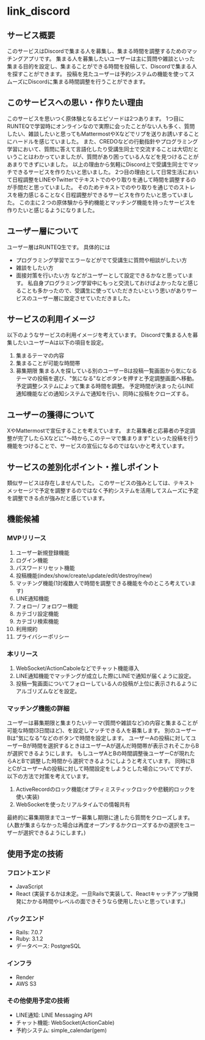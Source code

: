 # link_discord

## サービス概要
このサービスはDiscordで集まる人を募集し、集まる時間を調整するためのマッチングアプリです。
集まる人を募集したいユーザーは主に質問や雑談といった集まる目的を設定し、集まることができる時間を投稿して、Discordで集まる人を探すことができます。
投稿を見たユーザーは予約システムの機能を使ってスムーズにDiscordに集まる時間調整を行うことができます。

## このサービスへの思い・作りたい理由
このサービスを思いつく原体験となるエピソードは2つあります。
1つ目にRUNTEQで学習時にオンラインなので実際に会ったことがない人も多く、質問したい、雑談したいと思ってもMattermostやXなどでリプを送りお誘いすることにハードルを感じていました。
また、CREDOなどの行動指針やプログラミング学習において、質問に答えて言語化したり受講生同士で交流することは大切だということはわかっていましたが、質問があり困っている人などを見つけることがあまりできずにいました。
以上の理由から気軽にDiscord上で受講生同士でマッチできるサービスを作りたいと思いました。
2つ目の理由として日常生活において日程調整をLINEやTwitterでテキストでのやり取りを通して時間を調整するのが手間だと思っていました。
そのためテキストでのやり取りを通じでのストレスを極力感じることなく日程調整ができるサービスを作りたいと思っていました。
この主に２つの原体験から予約機能とマッチング機能を持ったサービスを作りたいと感じるようになりました。

## ユーザー層について
ユーザー層はRUNTEQ生です。
具体的には
* プログラミング学習でエラーなどがでて受講生に質問や相談がしたい方
* 雑談をしたい方
* 面接対策を行いたい方
などがユーザーとして設定できるかなと思っています。
私自身プログラミング学習中にもっと交流しておけばよかったなと感じることも多かったので、受講生に使っていただきたいという思いがありサービスのユーザー層に設定させていただきました。


## サービスの利用イメージ
以下のようなサービスの利用イメージを考えています。
Discordで集まる人を募集したいユーザーAは以下の項目を設定。
1. 集まるテーマの内容
2. 集まることが可能な時間帯
3. 募集期限
集まる人を探している別のユーザーBは投稿一覧画面から気になるテーマの投稿を選び、"気になる"などボタンを押すと予定調整画面へ移動。
予定調整システムによって集まる時間を調整。
予定時間が決まったらLINE通知機能などの通知システムで通知を行い、同時に投稿をクローズする。

## ユーザーの獲得について
XやMattermostで宣伝することを考えています。
また募集者と応募者の予定調整が完了したらXなどに"〜時から,このテーマで集まります"といった投稿を行う機能をつけることで、サービスの宣伝になるのではないかと考えています。

## サービスの差別化ポイント・推しポイント
類似サービスは存在しませんでした。
このサービスの強みとしては、テキストメッセージで予定を調整するのではなく予約システムを活用してスムーズに予定を調整できる点が強みだと感じています。

## 機能候補
### MVPリリース
1. ユーザー新規登録機能
2. ログイン機能
3. パスワードリセット機能
4. 投稿機能(index/show/create/update/edit/destroy/new)
5. マッチング機能(1対複数人で時間を調整できる機能を今のところ考えています)
6. LINE通知機能
7. フォロー/ フォロワー機能
8. カテゴリ設定機能
9. カテゴリ検索機能
10. 利用規約
11. プライバシーポリシー

### 本リリース
1. WebSocket/ActionCaboleなどでチャット機能導入
2. LINE通知機能でマッチングが成立した際にLINEで通知が届くように設定。
3. 投稿一覧画面についてフォローしている人の投稿が上位に表示されるようにアルゴリズムなどを設定。


### マッチング機能の詳細
ユーザーは募集期限と集まりたいテーマ(質問や雑談など)の内容と集まることが可能な時間(3日間ほど)、を設定しマッチできる人を募集します。
別のユーザーBは"気になる"などのボタンで時間を設定します。
ユーザーAの投稿に対してユーザーBが時間を選択するときはユーザーAが選んだ時間帯が表示されそこからBが選択できるようにします。
もしユーザAとBの時間調整後ユーザーCが現れたらAとBで調整した時間から選択できるようにしようと考えています。
同時にBとCがユーザーAの投稿に対して時間設定をしようとした場合についてですが、以下の方法で対策を考えています。
1. ActiveRecordのロック機能(オプティミスティックロックや悲観的ロックを使い実装)
2. WebSocketを使ったリアルタイムでの情報共有

最終的に募集期限までユーザー募集し期限に達したら質問をクローズします。(人数が集まらなかった場合は再度オープンするかクローズするかの選択をユーザーが選択できるようにします。)


## 使用予定の技術
### フロントエンド
* JavaScript
* React (実装するかは未定。一旦Railsで実装して、Reactキャッチアップ後開発にかかる時間やレベルの面できそうなら使用したいと思っています。)
### バックエンド
* Rails: 7.0.7
* Ruby: 3.1.2
* データベース: PostgreSQL
### インフラ
* Render
* AWS S3
### その他使用予定の技術
* LINE通知: LINE Messaging API
* チャット機能: WebSocket(ActionCable)
* 予約システム: simple_calendar(gem)